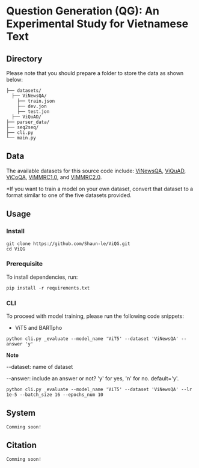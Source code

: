 # Question Generation (QG): An Experimental Study for Vietnamese Text

## Directory
Please note that you should prepare a folder to store the data as shown below:

    ├── datasets/
      ├── ViNewsQA/
        ├── train.json
        ├── dev.jon
        ├── test.jon
      ├── ViQuAD/
    ├── parser_data/
    ├── seq2seq/
    ├── cli.py
    └── main.py

## Data
The available datasets for this source code include: [ViNewsQA](https://arxiv.org/abs/2006.11138), [ViQuAD](https://arxiv.org/abs/2009.14725), 
[ViCoQA](https://arxiv.org/abs/2105.01542), [ViMMRC1.0](https://arxiv.org/abs/2008.08810), and [ViMMRC2.0](https://arxiv.org/abs/2303.18162).

*If you want to train a model on your own dataset, convert that dataset to a format similar to one of the five datasets provided.

## Usage
### Install
```
git clone https://github.com/Shaun-le/ViQG.git
cd ViQG
```
### Prerequisite
To install dependencies, run:
```
pip install -r requirements.txt
```
### CLI
To proceed with model training, please run the following code snippets:
- ViT5 and BARTpho
```
python cli.py _evaluate --model_name 'ViT5' --dataset 'ViNewsQA' --answer 'y'
```
**Note**

--dataset: name of dataset

--answer: include an answer or not? 'y' for yes, 'n' for no. default='y'.

```
python cli.py _evaluate --model_name 'ViT5' --dataset 'ViNewsQA' --lr 1e-5 --batch_size 16 --epochs_num 10
```
## System

    Comming soon!
    
## Citation

    Comming soon!
